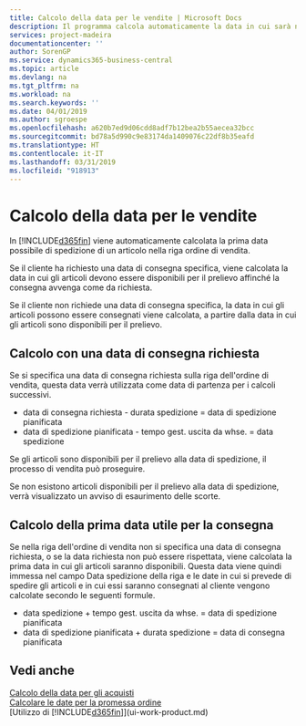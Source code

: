 ```yaml
---
title: Calcolo della data per le vendite | Microsoft Docs
description: Il programma calcola automaticamente la data in cui sarà necessario ordinare un articolo da avere in magazzino in una determinata data. Questa è la data in cui si può prevedere che gli articoli ordinati in una data particolare possano essere disponibili per il prelievo.
services: project-madeira
documentationcenter: ''
author: SorenGP
ms.service: dynamics365-business-central
ms.topic: article
ms.devlang: na
ms.tgt_pltfrm: na
ms.workload: na
ms.search.keywords: ''
ms.date: 04/01/2019
ms.author: sgroespe
ms.openlocfilehash: a620b7ed9d06cdd8adf7b12bea2b55aecea32bcc
ms.sourcegitcommit: bd78a5d990c9e83174da1409076c22df8b35eafd
ms.translationtype: HT
ms.contentlocale: it-IT
ms.lasthandoff: 03/31/2019
ms.locfileid: "918913"
---
```

# <a name="date-calculation-for-sales"></a>Calcolo della data per le vendite
In [!INCLUDE[d365fin](includes/d365fin_md.md)] viene automaticamente calcolata la prima data possibile di spedizione di un articolo nella riga ordine di vendita.

Se il cliente ha richiesto una data di consegna specifica, viene calcolata la data in cui gli articoli devono essere disponibili per il prelievo affinché la consegna avvenga come da richiesta.

Se il cliente non richiede una data di consegna specifica, la data in cui gli articoli possono essere consegnati viene calcolata, a partire dalla data in cui gli articoli sono disponibili per il prelievo.

## <a name="calculating-a-requested-delivery-date"></a>Calcolo con una data di consegna richiesta
Se si specifica una data di consegna richiesta sulla riga dell'ordine di vendita, questa data verrà utilizzata come data di partenza per i calcoli successivi.

- data di consegna richiesta - durata spedizione = data di spedizione pianificata
- data di spedizione pianificata - tempo gest. uscita da whse. = data spedizione

Se gli articoli sono disponibili per il prelievo alla data di spedizione, il processo di vendita può proseguire.

Se non esistono articoli disponibili per il prelievo alla data di spedizione, verrà visualizzato un avviso di esaurimento delle scorte.

## <a name="calculating-the-earliest-possible-delivery-date"></a>Calcolo della prima data utile per la consegna
Se nella riga dell'ordine di vendita non si specifica una data di consegna richiesta, o se la data richiesta non può essere rispettata, viene calcolata la prima data in cui gli articoli saranno disponibili. Questa data viene quindi immessa nel campo Data spedizione della riga e le date in cui si prevede di spedire gli articoli e in cui essi saranno consegnati al cliente vengono calcolate secondo le seguenti formule.

- data spedizione + tempo gest. uscita da whse. = data di spedizione pianificata
- data di spedizione pianificata + durata spedizione = data di consegna pianificata


## <a name="see-also"></a>Vedi anche  
 [Calcolo della data per gli acquisti](purchasing-date-calculation-for-purchases.md)   
 [Calcolare le date per la promessa ordine](sales-how-to-calculate-order-promising-dates.md)  
 [Utilizzo di [!INCLUDE[d365fin](includes/d365fin_md.md)]](ui-work-product.md)

